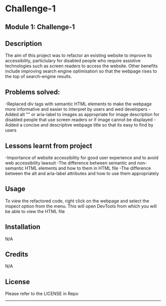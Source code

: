 # Challenge-1
## Module 1: Challenge-1

## Description

The aim of this project was to refactor an existing website to improve its accessibility, particlulary for disabled people who require assistive technologies such as screen readers to access the website. Other benefits include improving search engine optimisation so that the webpage rises to the top of search-engine results.

## Problems solved:

-Replaced div tags with semantic HTML elements to make the webpage more informative and easier to interpret by users and wed developers
-Added alt "" or aria-label to images as appropriate for image description for disabled people that use screen readers or if image cannot be displayed
-Added a concise and descriptive webpage title so that its easy to find by users

## Lessons learnt from project

-Importance of website accessibility for good user experience and to avoid web accessibility lawsuit
-The difference between semantic and non-semantic HTML elements and how to them in HTML file
-The difference between the alt and aria-label attributes and how to use them appropriately

## Usage

To view the refactored code, right click on the webpage and select the inspect option from the menu. This will open DevTools from which you will be able to view the HTML file 

## Installation

N/A

## Credits

N/A

## License

Please refer to the LICENSE in Repo

---
